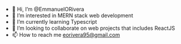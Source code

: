 - 👋 Hi, I’m @EmmanuelORivera
- 👀 I’m interested in MERN stack web development
- 🌱 I’m currently learning Typescript 
- 💞️ I’m looking to collaborate on web projects that includes ReactJS 
- 📫 How to reach me eorivera95@gmail.com

